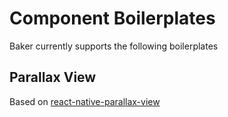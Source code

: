 # Component Boilerplates

Baker currently supports the following boilerplates

## Parallax View

Based on [react-native-parallax-view](https://github.com/lelandrichardson/react-native-parallax-view)



